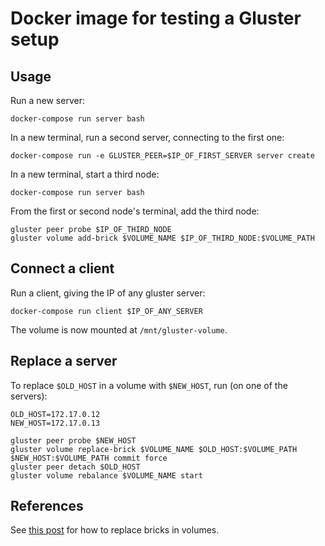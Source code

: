 # Docker image for testing a Gluster setup

## Usage

Run a new server:

    docker-compose run server bash

In a new terminal, run a second server, connecting to the first one:

    docker-compose run -e GLUSTER_PEER=$IP_OF_FIRST_SERVER server create

In a new terminal, start a third node:

    docker-compose run server bash

From the first or second node's terminal, add the third node:

    gluster peer probe $IP_OF_THIRD_NODE
    gluster volume add-brick $VOLUME_NAME $IP_OF_THIRD_NODE:$VOLUME_PATH

## Connect a client

Run a client, giving the IP of any gluster server:

    docker-compose run client $IP_OF_ANY_SERVER

The volume is now mounted at `/mnt/gluster-volume`.

## Replace a server

To replace `$OLD_HOST` in a volume with `$NEW_HOST`, run (on one of the servers):

    OLD_HOST=172.17.0.12
    NEW_HOST=172.17.0.13

    gluster peer probe $NEW_HOST
    gluster volume replace-brick $VOLUME_NAME $OLD_HOST:$VOLUME_PATH $NEW_HOST:$VOLUME_PATH commit force
    gluster peer detach $OLD_HOST
    gluster volume rebalance $VOLUME_NAME start

## References

See [this post](https://www.gluster.org/pipermail/gluster-users/2012-October/011502.html) for how to replace bricks in volumes.
